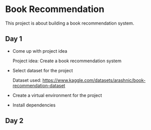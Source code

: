 # Book Recommendation
This project is about building a book recommendation system. 

## Day 1
- Come up with project idea

   Project idea: Create a book recommendation system

- Select dataset for the project

  Dataset used: https://www.kaggle.com/datasets/arashnic/book-recommendation-dataset

- Create a virtual environment for the project

- Install dependencies

## Day 2


